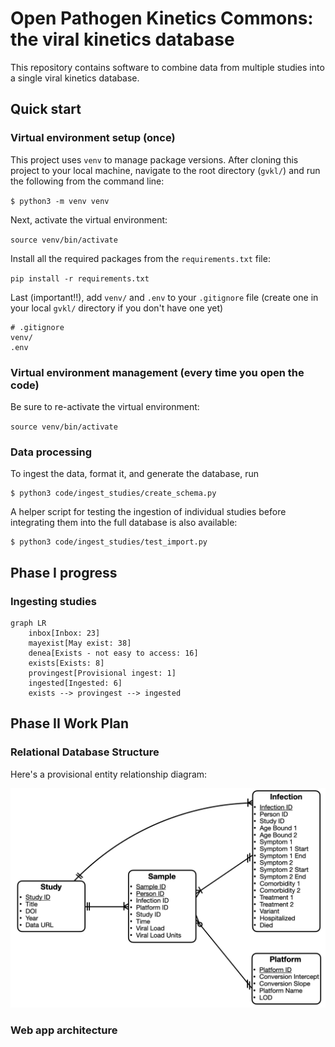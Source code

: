 # Open Pathogen Kinetics Commons: the viral kinetics database

This repository contains software to combine data from multiple studies into a single viral kinetics database. 

## Quick start

### Virtual environment setup (once)
This project uses `venv` to manage package versions. After cloning this project to your local machine, navigate to the root directory (`gvkl/`) and run the following from the command line: 

`$ python3 -m venv venv`

Next, activate the virtual environment: 

`source venv/bin/activate`

Install all the required packages from the `requirements.txt` file: 

`pip install -r requirements.txt`

Last (important!!), add `venv/` and `.env` to your `.gitignore` file (create one in your local `gvkl/` directory if you don't have one yet) 

```
# .gitignore
venv/
.env
```

### Virtual environment management (every time you open the code) 

Be sure to re-activate the virtual environment: 

`source venv/bin/activate`

### Data processing 

To ingest the data, format it, and generate the database, run 

```
$ python3 code/ingest_studies/create_schema.py
```

A helper script for testing the ingestion of individual studies before integrating them into the full database is also available: 

```
$ python3 code/ingest_studies/test_import.py
```

## Phase I progress

### Ingesting studies 

```mermaid
graph LR
	inbox[Inbox: 23]
	mayexist[May exist: 38]
	denea[Exists - not easy to access: 16]
	exists[Exists: 8]
	provingest[Provisional ingest: 1]
	ingested[Ingested: 6]
	exists --> provingest --> ingested
```


## Phase II Work Plan

### Relational Database Structure 

Here's a provisional entity relationship diagram: 

![An entity relationship diagram for the OpenPKCommons](figures/ERD.png)

### Web app architecture 

